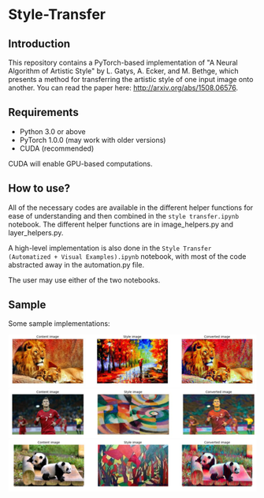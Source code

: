 # Style-Transfer

## Introduction

This repository contains a PyTorch-based implementation of "A Neural Algorithm of Artistic Style" by L. Gatys, A. Ecker, and M. Bethge, which presents a method for transferring the artistic style of one input image onto another. You can read the paper here: http://arxiv.org/abs/1508.06576. 

## Requirements

 - Python 3.0 or above
 - PyTorch 1.0.0 (may work with older versions)
 - CUDA (recommended)

CUDA will enable GPU-based computations.

## How to use?

All of the necessary codes are available in the different helper functions for ease of understanding and then combined in the `style transfer.ipynb` notebook. The different helper functions are in image_helpers.py and layer_helpers.py.

A high-level implementation is also done in the `Style Transfer (Automatized + Visual Examples).ipynb` notebook, with most of the code abstracted away in the automation.py file.

The user may use either of the two notebooks.

## Sample

Some sample implementations:


![](Images/results/2.JPG?raw=true)
![](Images/results/3.JPG?raw=true)
![](Images/results/4.JPG?raw=true)